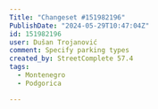 ```yaml
---
Title: "Changeset #151982196"
PublishDate: "2024-05-29T10:47:04Z"
id: 151982196
user: Dušan Trojanović
comment: Specify parking types
created_by: StreetComplete 57.4
tags:
  - Montenegro
  - Podgorica

---
```


